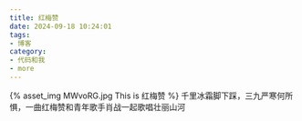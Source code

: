 ```yaml
---
title: 红梅赞
date: 2024-09-18 10:24:01
tags:
- 博客
category:
- 代码和我
- more
---
```

{% asset_img MWvoRG.jpg This is 红梅赞 %}
千里冰霜脚下踩，三九严寒何所惧，一曲红梅赞和青年歌手肖战一起歌唱壮丽山河
